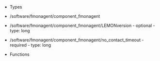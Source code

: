  - Types
  - /software/fmonagent/component_fmonagent
   - /software/fmonagent/component_fmonagent/LEMONversion
    - optional
    - type: long
   - /software/fmonagent/component_fmonagent/no_contact_timeout
    - required
    - type: long

 - Functions
